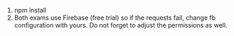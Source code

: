 1) npm install
2) Both exams use Firebase (free trial) so if the requests fail, change fb configuration with yours. Do not forget to adjust the permissions as well.

